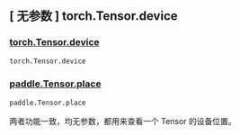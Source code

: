 ## [ 无参数 ] torch.Tensor.device

### [torch.Tensor.device](https://pytorch.org/docs/stable/generated/torch.Tensor.device.html)

```python
torch.Tensor.device
```

### [paddle.Tensor.place](https://www.paddlepaddle.org.cn/documentation/docs/zh/develop/api/paddle/Tensor_cn.html#place)

```python
paddle.Tensor.place
```

两者功能一致，均无参数，都用来查看一个 Tensor 的设备位置。

